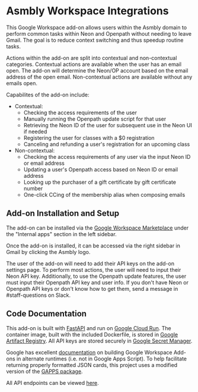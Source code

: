# Asmbly Workspace Integrations

This Google Workspace add-on allows users within the Asmbly domain to perform common tasks within Neon and Openpath 
without needing to leave Gmail. The goal is to reduce context switching and thus speedup routine tasks.

Actions within the add-on are split into contextual and non-contextual categories. Contextual actions are available
when the user has an email open. The add-on will determine the Neon/OP account based on the email address of the open
email. Non-contextual actions are available without any emails open.

Capabilites of the add-on include:

- Contextual:
    - Checking the access requirements of the user
    - Manually running the Openpath update script for that user
    - Retrieving the Neon ID of the user for subsequent use in the Neon UI if needed
    - Registering the user for classes with a $0 registration
    - Canceling and refunding a user's registration for an upcoming class
- Non-contextual:
    - Checking the access requirements of any user via the input Neon ID or email address
    - Updating a user's Openpath access based on Neon ID or email address
    - Looking up the purchaser of a gift certificate by gift certificate number
    - One-click CCing of the membership alias when composing emails

## Add-on Installation and Setup

The add-on can be installed via the [Google Workspace Marketplace](https://workspace.google.com/marketplace/) 
under the "Internal apps" section in the left sidebar.

Once the add-on is installed, it can be accessed via the right sidebar in Gmail by clicking the Asmbly logo.

The user of the add-on will need to add their API keys on the add-on settings page. To perform most actions, the user 
will need to input their Neon API key. Additionally, to use the Openpath update features, the user must input their 
Openpath API key and user info. If you don't have Neon or Openpath API keys or don't know how to get them, send a 
message in #staff-questions on Slack. 

## Code Documentation

This add-on is built with [FastAPI](https://fastapi.tiangolo.com) and run on 
[Google Cloud Run](https://cloud.google.com/run/docs/overview/what-is-cloud-run). 
The container image, built with the included Dockerfile, is stored in 
[Google Artifact Registry](https://cloud.google.com/artifact-registry/docs). All API keys are stored securely in 
[Google Secret Manager](https://cloud.google.com/secret-manager/docs).

Google has excellent [documentation](https://developers.google.com/workspace/add-ons/guides/alternate-runtimes) 
on building Google Workspace Add-ons in alternate runtimes (i.e. not in Google Apps Script). To help facilitate 
returning properly formatted JSON cards, this project uses a modified version of the 
[GAPPS package](https://github.com/skoudoro/gapps).

All API endpoints can be viewed [here](https://gmail-addon-7y5gpb2q7q-vp.a.run.app/docs).